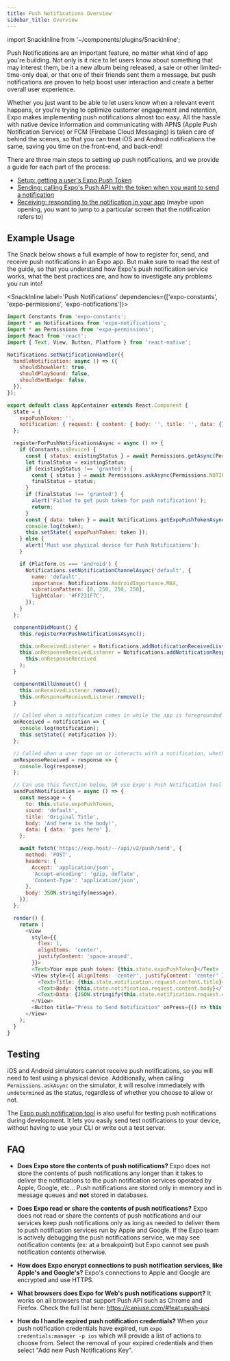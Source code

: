```yaml
---
title: Push Notifications Overview
sidebar_title: Overview
---
```


import SnackInline from '~/components/plugins/SnackInline';

Push Notifications are an important feature, no matter what kind of app you're building. Not only is it nice to let users know about something that may interest them, be it a new album being released, a sale or other limited-time-only deal, or that one of their friends sent them a message, but push notifications are proven to help boost user interaction and create a better overall user experience.

Whether you just want to be able to let users know when a relevant event happens, or you're trying to optimize customer engagement and retention, Expo makes implementing push notifications almost too easy. All the hassle with native device information and communicating with APNS (Apple Push Notification Service) or FCM (Firebase Cloud Messaging) is taken care of behind the scenes, so that you can treat iOS and Android notifications the same, saving you time on the front-end, and back-end!

There are three main steps to setting up push notifications, and we provide a guide for each part of the process:

- [Setup: getting a user's Expo Push Token](./push-notifications-setup)
- [Sending: calling Expo's Push API with the token when you want to send a notification](./sending-notifications)
- [Receiving: responding to the notification in your app](./receiving-notifications) (maybe upon opening, you want to jump to a particular screen that the notification refers to)

## Example Usage

The Snack below shows a full example of how to register for, send, and receive push notifications in an Expo app. But make sure to read the rest of the guide, so that you understand how Expo's push notification service works, what the best practices are, and how to investigate any problems you run into!

<SnackInline label='Push Notifications' dependencies={['expo-constants', 'expo-permissions', 'expo-notifications']}>

```js
import Constants from 'expo-constants';
import * as Notifications from 'expo-notifications';
import * as Permissions from 'expo-permissions';
import React from 'react';
import { Text, View, Button, Platform } from 'react-native';

Notifications.setNotificationHandler({
  handleNotification: async () => ({
    shouldShowAlert: true,
    shouldPlaySound: false,
    shouldSetBadge: false,
  }),
});

export default class AppContainer extends React.Component {
  state = {
    expoPushToken: '',
    notification: { request: { content: { body: '', title: '', data: {} } } },
  };

  registerForPushNotificationsAsync = async () => {
    if (Constants.isDevice) {
      const { status: existingStatus } = await Permissions.getAsync(Permissions.NOTIFICATIONS);
      let finalStatus = existingStatus;
      if (existingStatus !== 'granted') {
        const { status } = await Permissions.askAsync(Permissions.NOTIFICATIONS);
        finalStatus = status;
      }
      if (finalStatus !== 'granted') {
        alert('Failed to get push token for push notification!');
        return;
      }
      const { data: token } = await Notifications.getExpoPushTokenAsync();
      console.log(token);
      this.setState({ expoPushToken: token });
    } else {
      alert('Must use physical device for Push Notifications');
    }

    if (Platform.OS === 'android') {
      Notifications.setNotificationChannelAsync('default', {
        name: 'default',
        importance: Notifications.AndroidImportance.MAX,
        vibrationPattern: [0, 250, 250, 250],
        lightColor: '#FF231F7C',
      });
    }
  };

  componentDidMount() {
    this.registerForPushNotificationsAsync();

    this.onReceivedListener = Notifications.addNotificationReceivedListener(this.onReceived);
    this.onResponseReceivedListener = Notifications.addNotificationResponseReceivedListener(
      this.onResponseReceived
    );
  }

  componentWillUnmount() {
    this.onReceivedListener.remove();
    this.onResponseReceivedListener.remove();
  }

  // Called when a notification comes in while the app is foregrounded
  onReceived = notification => {
    console.log(notification);
    this.setState({ notification });
  };

  // Called when a user taps on or interacts with a notification, whether the app is foregrounded, backgrounded, or closed.
  onResponseReceived = response => {
    console.log(response);
  };

  // Can use this function below, OR use Expo's Push Notification Tool-> https://expo.io/dashboard/notifications
  sendPushNotification = async () => {
    const message = {
      to: this.state.expoPushToken,
      sound: 'default',
      title: 'Original Title',
      body: 'And here is the body!',
      data: { data: 'goes here' },
    };

    await fetch('https://exp.host/--/api/v2/push/send', {
      method: 'POST',
      headers: {
        Accept: 'application/json',
        'Accept-encoding': 'gzip, deflate',
        'Content-Type': 'application/json',
      },
      body: JSON.stringify(message),
    });
  };

  render() {
    return (
      <View
        style={{
          flex: 1,
          alignItems: 'center',
          justifyContent: 'space-around',
        }}>
        <Text>Your expo push token: {this.state.expoPushToken}</Text>
        <View style={{ alignItems: 'center', justifyContent: 'center' }}>
          <Text>Title: {this.state.notification.request.content.title}</Text>
          <Text>Body: {this.state.notification.request.content.body}</Text>
          <Text>Data: {JSON.stringify(this.state.notification.request.content.data)}</Text>
        </View>
        <Button title="Press to Send Notification" onPress={() => this.sendPushNotification()} />
      </View>
    );
  }
}
```

</SnackInline>

## Testing

iOS and Android simulators cannot receive push notifications, so you will need to test using a physical device. Additionally, when calling `Permissions.askAsync` on the simulator, it will resolve immediately with `undetermined` as the status, regardless of whether you choose to allow or not.

The [Expo push notification tool](https://expo.io/notifications) is also useful for testing push notifications during development. It lets you easily send test notifications to your device, without having to use your CLI or write out a test server.

## FAQ

- **Does Expo store the contents of push notifications?** Expo does not store the contents of push notifications any longer than it takes to deliver the notifications to the push notification services operated by Apple, Google, etc... Push notifications are stored only in memory and in message queues and **not** stored in databases.

- **Does Expo read or share the contents of push notifications?** Expo does not read or share the contents of push notifications and our services keep push notifications only as long as needed to deliver them to push notification services run by Apple and Google. If the Expo team is actively debugging the push notifications service, we may see notification contents (ex: at a breakpoint) but Expo cannot see push notification contents otherwise.

- **How does Expo encrypt connections to push notification services, like Apple's and Google's?** Expo's connections to Apple and Google are encrypted and use HTTPS.

- **What browsers does Expo for Web's push notifications support?** It works on all browsers that support Push API such as Chrome and Firefox. Check the full list here: https://caniuse.com/#feat=push-api.

- **How do I handle expired push notification credentials?** When your push notification credentials have expired, run `expo credentials:manager -p ios` which will provide a list of actions to choose from. Select the removal of your expired credentials and then select "Add new Push Notifications Key".
